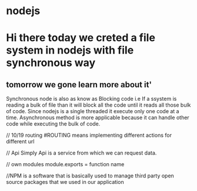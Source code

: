 # nodejs
 # Hi there today we creted a file system in nodejs with file synchronous way
 ## tomorrow we gone learn more about it'

 Synchronous node is also as know as Blocking code i.e If a ssystem is reading a bulk of file than it will block all the code until it reads all those bulk of code. Since nodejs is a single threaded
 it execute only one code at a time. 
 Asynchronous method is more applicable because it can handle other code while executing the bulk of code.
 

// 10/19 routing  #ROUTING means implementing different actions for different url 

// Api 
Simply Api is a service from which we can request data.

// own modules
module.exports = function name

//NPM is a software that is basically used to manage third party open source packages that we used in our application 